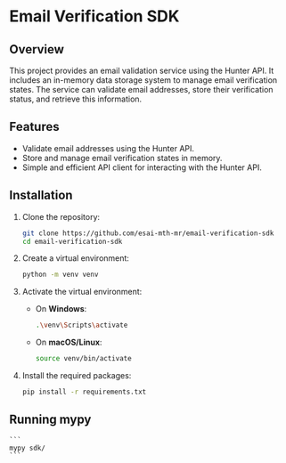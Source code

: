# Email Verification SDK

## Overview

This project provides an email validation service using the Hunter API. It includes an in-memory data storage system to manage email verification states. The service can validate email addresses, store their verification status, and retrieve this information.

## Features

- Validate email addresses using the Hunter API.
- Store and manage email verification states in memory.
- Simple and efficient API client for interacting with the Hunter API.

## Installation

1. Clone the repository:
   ```bash
   git clone https://github.com/esai-mth-mr/email-verification-sdk
   cd email-verification-sdk
   ```

2. Create a virtual environment:
   ```bash
   python -m venv venv
   ```

3. Activate the virtual environment:
   - On **Windows**:
     ```bash
     .\venv\Scripts\activate
     ```
   - On **macOS/Linux**:
     ```bash
     source venv/bin/activate
     ```

4. Install the required packages:
   ```bash
   pip install -r requirements.txt
   ```

## Running mypy
    ```
    mypy sdk/
    ```
